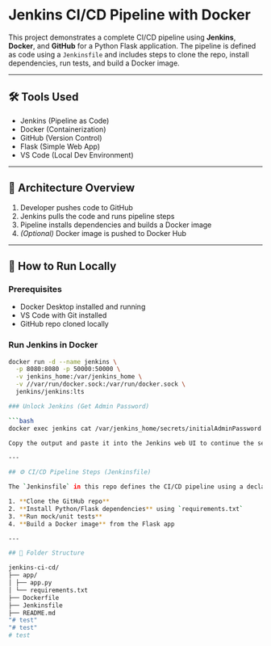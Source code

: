 # Jenkins CI/CD Pipeline with Docker

This project demonstrates a complete CI/CD pipeline using **Jenkins**, **Docker**, and **GitHub** for a Python Flask application. The pipeline is defined as code using a `Jenkinsfile` and includes steps to clone the repo, install dependencies, run tests, and build a Docker image.

---

## 🛠️ Tools Used

- Jenkins (Pipeline as Code)
- Docker (Containerization)
- GitHub (Version Control)
- Flask (Simple Web App)
- VS Code (Local Dev Environment)

---

## 🧱 Architecture Overview

1. Developer pushes code to GitHub  
2. Jenkins pulls the code and runs pipeline steps  
3. Pipeline installs dependencies and builds a Docker image  
4. *(Optional)* Docker image is pushed to Docker Hub  

---

## 🚀 How to Run Locally

### Prerequisites
- Docker Desktop installed and running
- VS Code with Git installed
- GitHub repo cloned locally

### Run Jenkins in Docker

```bash
docker run -d --name jenkins \
  -p 8080:8080 -p 50000:50000 \
  -v jenkins_home:/var/jenkins_home \
  -v //var/run/docker.sock:/var/run/docker.sock \
  jenkins/jenkins:lts

### Unlock Jenkins (Get Admin Password)

```bash
docker exec jenkins cat /var/jenkins_home/secrets/initialAdminPassword

Copy the output and paste it into the Jenkins web UI to continue the setup

---

## ⚙️ CI/CD Pipeline Steps (Jenkinsfile)

The `Jenkinsfile` in this repo defines the CI/CD pipeline using a declarative syntax. The pipeline performs the following steps:

1. **Clone the GitHub repo**
2. **Install Python/Flask dependencies** using `requirements.txt`
3. **Run mock/unit tests**
4. **Build a Docker image** from the Flask app

---

## 📁 Folder Structure

jenkins-ci-cd/
├── app/
│ ├── app.py
│ └── requirements.txt
├── Dockerfile
├── Jenkinsfile
├── README.md
"# test" 
"# test" 
#   t e s t  
 